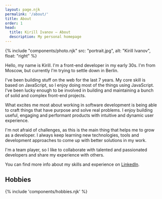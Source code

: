 ```yaml
---
layout: page.njk
permalink: '/about/'
title: About
order: 1
head:
  title: Kirill Ivanov – About
  description: My personal homepage
---
```


{% include "components/photo.njk" src: "portrait.jpg", alt: "Kirill Ivanov", float: "right" %}

Hello, my name is Kirill. I'm a front-end developer in my early 30s. I'm from Moscow, but currently I'm trying to settle down in Berlin.

I've been building stuff on the web for the last 7 years. My core skill is based on JavaScript, so I enjoy doing most of the things using JavaScript. I’ve been lucky enough to be involved in building and maintaining a bunch of solid and complex front-end projects.

What excites me most about working in software development is being able to craft things that have purpose and solve real problems. I enjoy building useful, engaging and performant products with intuitive and dynamic user experience.

I'm not afraid of challenges, as this is the main thing that helps me to grow as a developer. I always keep learning new technologies, tools and development approaches to come up with better solutions in my work.

I'm a team player, so I like to collaborate with talented and passionated developers and share my experience with others.

You can find more info about my skills and experience on <a href="https://www.linkedin.com/in/kirillunlimited" target="_blank" rel="noopener noreferrer">LinkedIn</a>.

## Hobbies

{% include 'components/hobbies.njk' %}
